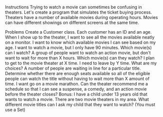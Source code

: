 Instructions
Trying to watch a movie can sometimes be confusing in theaters. Let's create a program that simulates the ticket buying process. Theaters have a number of available movies during operating hours. Movies can have different showings on different screens at the same time.

Problems
Create a Customer class. Each customer has an ID and an age.
When I show up to the theater, I want to see all the movies available neatly on a monitor. I want to know which available movies I can see based on my age.
I want to watch a movie, but I only have 90 minutes. Which movie(s) can I watch?
A group of people want to watch an action movie, but don't want to wait for more than X hours. Which movie(s) can they watch?
I plan to get to the movie theater at X time. I need to leave by Y time. What are my choices?
A number of people are waiting in line for a particular title. Determine whether there are enough seats available so all of the eligible people can watch the title without having to wait more than X amount of time.
I want go on a movie marathon. Can the theater recommend me a schedule so that I can see a suspense, a comedy, and an action movie before the theater closes?
Bonus: I have a child under 13 years old that wants to watch a movie. There are two movie theaters in my area. What different movie titles can I ask my child that they want to watch? (You must use a Set)
